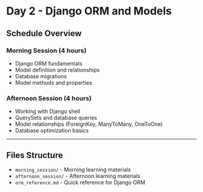 # Day 2 - Django ORM and Models

## Schedule Overview

### Morning Session (4 hours)
- Django ORM fundamentals
- Model definition and relationships
- Database migrations
- Model methods and properties

### Afternoon Session (4 hours)
- Working with Django shell
- QuerySets and database queries
- Model relationships (ForeignKey, ManyToMany, OneToOne)
- Database optimization basics

---

## Files Structure

- `morning_session/` - Morning learning materials
- `afternoon_session/` - Afternoon learning materials
- `orm_reference.md` - Quick reference for Django ORM

